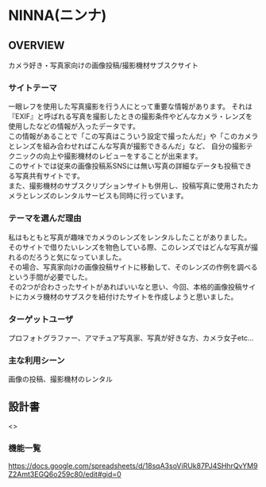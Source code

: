# NINNA(ニンナ)
## OVERVIEW
カメラ好き・写真家向けの画像投稿/撮影機材サブスクサイト

### サイトテーマ
一眼レフを使用した写真撮影を行う人にとって重要な情報があります。
それは『EXIF』と呼ばれる写真を撮影したときの撮影条件やどんなカメラ・レンズを使用したなどの情報が入ったデータです。<br>
この情報があることで「この写真はこういう設定で撮ったんだ」や「このカメラとレンズを組み合わせればこんな写真が撮影できるんだ」など、
自分の撮影テクニックの向上や撮影機材のレビューをすることが出来ます。<br>
このサイトでは従来の画像投稿系SNSには無い写真の詳細なデータも投稿できる写真共有サイトです。<br>
また、撮影機材のサブスクリプションサイトも併用し、投稿写真に使用されたカメラとレンズのレンタルサービスも同時に行っています。

### テーマを選んだ理由
私はもともと写真が趣味でカメラのレンズをレンタルしたことがありました。<br>
そのサイトで借りたいレンズを物色している際、このレンズではどんな写真が撮れるのだろうと気になっていました。<br>
その場合、写真家向けの画像投稿サイトに移動して、そのレンズの作例を調べるという手間が必要でした。<br>
その2つが合わさったサイトがあればいいなと思い、今回、本格的画像投稿サイトにカメラ機材のサブスクを紐付けたサイトを作成しようと思いました。

### ターゲットユーザ
プロフォトグラファー、アマチュア写真家、写真が好きな方、カメラ女子etc...

### 主な利用シーン
画像の投稿、撮影機材のレンタル

## 設計書
<>

### 機能一覧
https://docs.google.com/spreadsheets/d/18sqA3soViRUk87PJ4SHhrQvYM9Z2Amt3EGQ6o259c80/edit#gid=0

